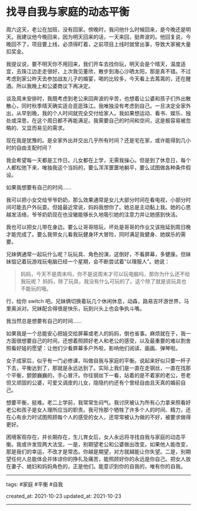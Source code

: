 # 找寻自我与家庭的动态平衡

周六这天，老公在加班，没有回家。傍晚时，我问他什么时候回来，是今晚还是明天。我建议他今晚回来，因为明天回来的话，一天来回，挺奔波的。他回复说，今晚回不了，项目要上线，必须得盯着，之前项目上线时就曾出事，导致大家被大量扣奖金。

我提议说，要不明天你不用回来，我们开车去找你玩，明天会是个晴天，温度适宜，去珠江边走走很好，上次我见董欣，散步到海心沙晒太阳，那是真不错。不过考虑到家公昨天去参加战友儿子的婚宴，喝的比较多，今天看上去蔫蔫的，还在醒酒。所以我晚上和公婆商议下再决定。

谈及周末安排时，我既考虑到老公来回奔波的辛苦，也想着让公婆和孩子们外出散散心，同时秋季晴天确实适合逛逛珠江。我唯独没有考虑到自己。一旦决定全家外出，从早到晚，我的个人时间就完全交付给家人。我如果想运动、看书、娱乐、独处或深思，在这个周日都不再能满足。我需要自己的时间和空间，这是极容易被忽略的、又显而易见的需求。

现在我是犹豫的。是全家外出并交出几乎所有时间？还是宅在家，或许能得到几小时的自由支配时间？

我会希望每一天都是工作日。儿女都在上学，无需我操心。但是到了休息日，每个人都松弛下来，唯独我这个当妈的，要么浑浑噩噩地躺平，要么试图做各种条件假设。

如果我想要有自己的时间……

我可以把小女交给爷爷奶奶，那么效果通常是女儿大部分时间在看电视，小部分时间可能去户外玩耍。但娃最近常说，妈妈我想你了。她总是主动黏上我。她的心思越发活络，爷爷奶奶现在也没辙能够长久地吸引她的注意力并让她感到快活。

我也可以把女儿带在身边。要么让哥哥陪玩，坏处是哥哥的作业又该拖延到周日晚才能完成了。要么我带女儿看我玩健身环大冒险，同时满足我健身、她娱乐的需要。

兄妹俩通常一起玩什么呢？玩玩具、角色扮演，这倒好，不看屏幕，多健康。但妹妹惦记着玩游戏玩电脑已经一个星期，会不断尝试着“以理服人”。她说：

> 妈妈，今天不是周末吗，你不是说周末才可以玩电脑吗，那你为什么还不给我玩呢？
> 妈妈，除了玩具，我没有什么可玩的了。这个除了就是说玩具也不能玩的哦。

行，给你 switch 吧。兄妹俩切换着玩几个休闲休息，动森，路易吉环游世界，马里奥派对。兄妹配合得很是快乐，玩到兴头上也会争执斗嘴。

我当然总是想要有自己的时间……

如果我是一个总能安心把娃交给屏幕或老人的妈妈，倒也省事。麻烦就在于，我一方面很想要自己的时间，还想着照顾好老人和老公的感受，以及最重要的难以割舍照看好娃的愿望：让他们少看屏幕多户外啦，影响他们阅读、画画、弹琴啦。

女子成家后，似乎有一门必修课，叫做自我与家庭的平衡。说起来好似只要一杆子下去，平衡达到了，那就是永远达到了。实际上我们是一直在走钢丝，一直在找那个平衡，颤颤巍巍的，手心冒汗。你往钢丝下一看，站着的是不着家的老公，苍老但又顽固的公婆，可爱又调皮的儿女，隐隐约约还有个曾经自由且天真的婚前自己。

想要平衡，挺难。老二上学前，我常常生闷气。我讨厌被认为所有心力拿来照看好老公和孩子是女人理所应当的职责。我可怜那个牺牲了许多个人的时间、精力，还在心有余力时试图照顾每个人的感受的女人，还常常被认为做的不好，被要求做得更好。

困境客观存在，并长期存在，生儿育女后，女人永远将寻找自我与家庭的动态平衡。我或许发现两大法宝。一是，别期望老公和公婆做出改变。如果他人能改变，那是我们的幸运，不改才是常态。你越是期望，对方就越能让你失望。二是，别期望任何人总能体会并体谅你的挣扎及痛苦，能照顾好你的永远是你自己。把女人放在妻子、媳妇和妈妈角色的，正是他们。能意识到你的自我的，唯有你的自我。


---

tags: #家庭 #平衡 #自我

created_at: 2021-10-23
updated_at: 2021-10-23

---